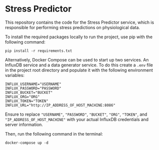 # Stress Predictor
This repository contains the code for the Stress Predictor service, which is responsible for performing stress predictions on physiological data.

To install the required packages locally to run the project, use pip with the following command:
```
pip install -r requirements.txt
```

Alternatively, Docker Compose can be used to start up two services. An InfluxDB service and a data generator service. To do this create a `.env` file in the project root directory and populate it with the following environment variables:
```
INFLUX_USERNAME="USERNAME"
INFLUX_PASSWORD="PASSWORD"
INFLUX_BUCKET="BUCKET"
INFLUX_ORG="ORG"
INFLUX_TOKEN="TOKEN"
INFLUX_URL="http://IP_ADDRESS_OF_HOST_MACHINE:8086"
```
Ensure to replace `"USERNAME"`, `"PASSWORD"`, `"BUCKET"`, `"ORG"`, `"TOKEN"`, and `"IP_ADDRESS_OF_HOST_MACHINE"` with your actual InfluxDB credentials and server information.

Then, run the following command in the terminal:
```
docker-compose up -d
```